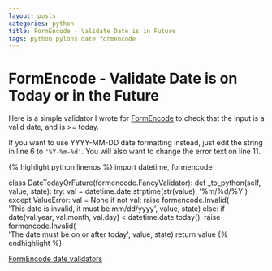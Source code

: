 ```yaml
--- 
layout: posts
categories: python
title: FormEncode - Validate Date is in Future
tags: python pylons date formencode
---
```


FormEncode - Validate Date is on Today or in the Future
=======================================================

Here is a simple validator I wrote for [FormEncode](http://formencode.org/) to check that the input is a valid date, and is >= today.

If you want to use YYYY-MM-DD date formatting instead, just edit the string in line 6 to <code>'%Y-%m-%d'</code>. You will also want to change the error text on line 11.

{% highlight python linenos %}
import datetime, formencode

class DateTodayOrFuture(formencode.FancyValidator):
	def _to_python(self, value, state):
		try:
			val = datetime.date.strptime(str(value), '%m/%d/%Y')
		except ValueError:
			val = None
		if not val:
			raise formencode.Invalid(\
				'This date is invalid, it must be mm/dd/yyyy', value, state)
		else:
			if date(val.year, val.month, val.day) < datetime.date.today():
				raise formencode.Invalid(\
					'The date must be on or after today', value, state)
		return value
{% endhighlight %}

[FormEncode date validators](http://formencode.org/modules/validators.html#dates-and-times)
